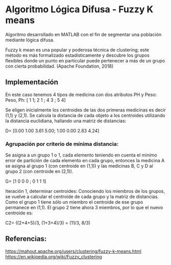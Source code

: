 

  #  Algoritmo Lógica Difusa - Fuzzy K means 
 



Algoritmo desarrollado en MATLAB con el fin de segmentar una población mediante lógica difusa.

Fuzzy k mean es una popular y poderosa técnica de clustering; este método es  más formalizado estadísticamente y descubre los grupos flexibles donde un punto en particular puede pertenecer a más de un grupo con cierta probabilidad.  (Apache Foundation, 2018)


## Implementación

En este caso tenemos 4 tipos de medicina con dos atributos PH y Peso:
 Peso, Ph:
[  1 1;   2 1 ;  4 3  ;  5 4]

Se eligen inicialmente los centroides de las dos primeras medicinas es decir (1,1) y (2,1).
Se calcula la distancia de cada objeto a los centroides utilizando la distancia euclidiana, hallando una matriz de distancias:
<br>

D= [0.00  1.00  3.61 5.00;  1.00 0.00 2.83 4.24]

### Agrupación por criterio de mínima distancia: 

Se asigna a un grupo 1 o 1, cada elemento teniendo en cuenta el minimo error de partición de cada elemento en cada grupo, entonces la medicina A se asigna al grupo 1 (con centroide en (1,1)) y las medicinas B, C y D al grupo 2 (con centroide en (2,1)).

G= [1 0 0 0 ; 0 1 1 1]

Iteración 1, determinar centroides: Conociendo los miembros de los grupos, se vuelve a calcular el centroide de cada grupo y la matriz de distancias. Como el grupo 1 tiene sólo un miembro el centroide de ese grupo permanece en (1,1). El grupo 2 tiene ahora 3 miembros, por lo que el nuevo centroide es:

C2= ((2+4+5)/3,  (1+3+4)/3) = (11/3,  8/3) 



## Referencias:

https://mahout.apache.org/users/clustering/fuzzy-k-means.html 
<br>
https://en.wikipedia.org/wiki/Fuzzy_clustering


